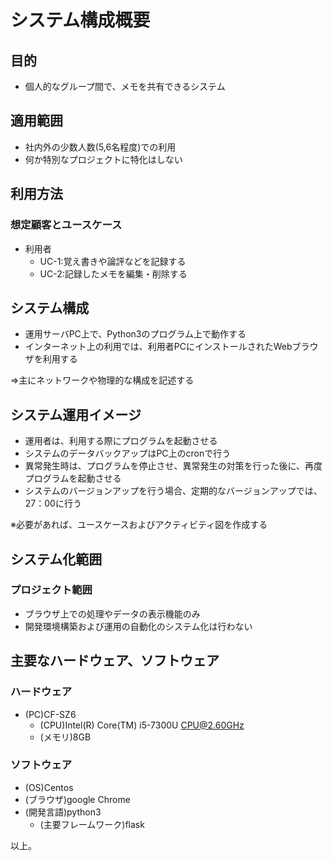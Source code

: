 システム構成概要
===============

## 目的

* 個人的なグループ間で、メモを共有できるシステム

## 適用範囲

* 社内外の少数人数(5,6名程度)での利用
* 何か特別なプロジェクトに特化はしない

## 利用方法

### 想定顧客とユースケース

* 利用者
  * UC-1:覚え書きや論評などを記録する
  * UC-2:記録したメモを編集・削除する

## システム構成

* 運用サーバPC上で、Python3のプログラム上で動作する
* インターネット上の利用では、利用者PCにインストールされたWebブラウザを利用する

⇒主にネットワークや物理的な構成を記述する

## システム運用イメージ

* 運用者は、利用する際にプログラムを起動させる
* システムのデータバックアップはPC上のcronで行う
* 異常発生時は、プログラムを停止させ、異常発生の対策を行った後に、再度プログラムを起動させる
* システムのバージョンアップを行う場合、定期的なバージョンアップでは、27：00に行う

※必要があれば、ユースケースおよびアクティビティ図を作成する

## システム化範囲

### プロジェクト範囲

* ブラウザ上での処理やデータの表示機能のみ
* 開発環境構築および運用の自動化のシステム化は行わない

## 主要なハードウェア、ソフトウェア

### ハードウェア

* (PC)CF-SZ6
  * (CPU)Intel(R) Core(TM) i5-7300U CPU@2.60GHz
  * (メモリ)8GB 

### ソフトウェア

* (OS)Centos
* (ブラウザ)google Chrome
* (開発言語)python3
  * (主要フレームワーク)flask 

以上。

